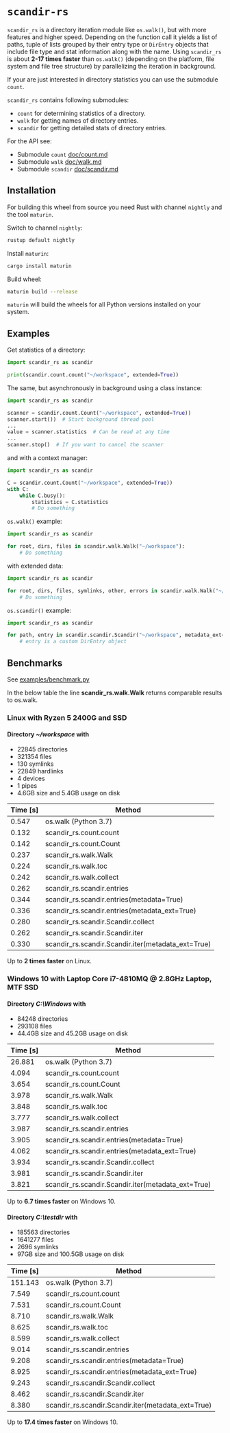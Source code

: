 # `scandir-rs`

``scandir_rs`` is a directory iteration module like ``os.walk()``,
but with more features and higher speed. Depending on the function call
it yields a list of paths, tuple of lists grouped by their entry type or ``DirEntry`` objects that include file type and stat information along
with the name. Using ``scandir_rs`` is about **2-17 times faster** than ``os.walk()`` (depending on the platform, file system and file tree structure) by parallelizing the iteration in background.

If your are just interested in directory statistics you can use the submodule ``count``.

``scandir_rs`` contains following submodules:

- ``count`` for determining statistics of a directory.
- ``walk`` for getting names of directory entries.
- ``scandir`` for getting detailed stats of directory entries.

For the API see:

- Submodule ``count`` [doc/count.md](https://github.com/brmmm3/scandir-rs/blob/master/doc/count.md)
- Submodule ``walk`` [doc/walk.md](https://github.com/brmmm3/scandir-rs/blob/master/doc/walk.md)
- Submodule ``scandir`` [doc/scandir.md](https://github.com/brmmm3/scandir-rs/blob/master/doc/scandir.md)

## Installation

For building this wheel from source you need Rust with channel ``nightly`` and the tool ``maturin``.

Switch to channel ``nightly``:

```sh
rustup default nightly
```

Install ``maturin``:

```sh
cargo install maturin
```

Build wheel:

```sh
maturin build --release
```

``maturin`` will build the wheels for all Python versions installed on your system.

## Examples

Get statistics of a directory:

```python
import scandir_rs as scandir

print(scandir.count.count("~/workspace", extended=True))
```

The same, but asynchronously in background using a class instance:

```python
import scandir_rs as scandir

scanner = scandir.count.Count("~/workspace", extended=True))
scanner.start())  # Start background thread pool
...
value = scanner.statistics  # Can be read at any time
...
scanner.stop()  # If you want to cancel the scanner
```

and with a context manager:

```python
import scandir_rs as scandir

C = scandir.count.Count("~/workspace", extended=True))
with C:
    while C.busy():
        statistics = C.statistics
        # Do something
```

``os.walk()`` example:

```python
import scandir_rs as scandir

for root, dirs, files in scandir.walk.Walk("~/workspace"):
    # Do something
```

with extended data:

```python
import scandir_rs as scandir

for root, dirs, files, symlinks, other, errors in scandir.walk.Walk("~/workspace", return_type=scandir.RETURN_TYPE_EXT):
    # Do something
```

``os.scandir()`` example:

```python
import scandir_rs as scandir

for path, entry in scandir.scandir.Scandir("~/workspace", metadata_ext=True):
    # entry is a custom DirEntry object
```

## Benchmarks

See [examples/benchmark.py](https://github.com/brmmm3/scandir-rs/blob/master/examples/benchmark.py)

In the below table the line **scandir_rs.walk.Walk** returns comparable
results to os.walk.

### Linux with Ryzen 5 2400G and SSD

#### Directory *~/workspace* with

- 22845 directories
- 321354 files
- 130 symlinks
- 22849 hardlinks
- 4 devices
- 1 pipes
- 4.6GB size and 5.4GB usage on disk

| Time [s] | Method                                              |
|----------|-----------------------------------------------------|
| 0.547    | os.walk (Python 3.7)                                |
| 0.132    | scandir_rs.count.count                              |
| 0.142    | scandir_rs.count.Count                              |
| 0.237    | scandir_rs.walk.Walk                                |
| 0.224    | scandir_rs.walk.toc                                 |
| 0.242    | scandir_rs.walk.collect                             |
| 0.262    | scandir_rs.scandir.entries                          |
| 0.344    | scandir_rs.scandir.entries(metadata=True)           |
| 0.336    | scandir_rs.scandir.entries(metadata_ext=True)       |
| 0.280    | scandir_rs.scandir.Scandir.collect                  |
| 0.262    | scandir_rs.scandir.Scandir.iter                     |
| 0.330    | scandir_rs.scandir.Scandir.iter(metadata_ext=True)  |

Up to **2 times faster** on Linux.

### Windows 10 with Laptop Core i7-4810MQ @ 2.8GHz Laptop, MTF SSD

#### Directory *C:\Windows* with

- 84248 directories
- 293108 files
- 44.4GB size and 45.2GB usage on disk

| Time [s] | Method                                              |
|----------|-----------------------------------------------------|
| 26.881   | os.walk (Python 3.7)                                |
| 4.094    | scandir_rs.count.count                              |
| 3.654    | scandir_rs.count.Count                              |
| 3.978    | scandir_rs.walk.Walk                                |
| 3.848    | scandir_rs.walk.toc                                 |
| 3.777    | scandir_rs.walk.collect                             |
| 3.987    | scandir_rs.scandir.entries                          |
| 3.905    | scandir_rs.scandir.entries(metadata=True)           |
| 4.062    | scandir_rs.scandir.entries(metadata_ext=True)       |
| 3.934    | scandir_rs.scandir.Scandir.collect                  |
| 3.981    | scandir_rs.scandir.Scandir.iter                     |
| 3.821    | scandir_rs.scandir.Scandir.iter(metadata_ext=True)  |

Up to **6.7 times faster** on Windows 10.

#### Directory *C:\testdir* with

- 185563 directories
- 1641277 files
- 2696 symlinks
- 97GB size and 100.5GB usage on disk

| Time [s] | Method                                              |
|----------|-----------------------------------------------------|
| 151.143  | os.walk (Python 3.7)                                |
| 7.549    | scandir_rs.count.count                              |
| 7.531    | scandir_rs.count.Count                              |
| 8.710    | scandir_rs.walk.Walk                                |
| 8.625    | scandir_rs.walk.toc                                 |
| 8.599    | scandir_rs.walk.collect                             |
| 9.014    | scandir_rs.scandir.entries                          |
| 9.208    | scandir_rs.scandir.entries(metadata=True)           |
| 8.925    | scandir_rs.scandir.entries(metadata_ext=True)       |
| 9.243    | scandir_rs.scandir.Scandir.collect                  |
| 8.462    | scandir_rs.scandir.Scandir.iter                     |
| 8.380    | scandir_rs.scandir.Scandir.iter(metadata_ext=True)  |

Up to **17.4 times faster** on Windows 10.
